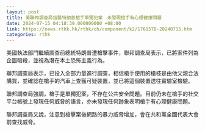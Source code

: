```yaml
---
layout: post
title: 美聯邦調查局指襲特朗普槍手單獨犯案　未發現槍手有心理健康問題
date: 2024-07-15 04:18:39.000000000 +08:00
link: https://news.rthk.hk/rthk/ch/component/k2/1761578-20240715.htm
categories: rthk
---
```


美國執法部門繼續調查前總統特朗普遭槍擊事件，聯邦調查局表示，已將案件列為企圖暗殺，並視為潛在本土恐怖主義行為。

聯邦調查局表示，已投入全部力量進行調查，相信槍手使用的槍枝是由他父親合法購買，並確認在槍手的汽車上查獲可疑裝置，並已將這個裝置送往實驗室檢驗。

聯邦調查局強調，槍手是單獨犯案，不存在公共安全問題。目前仍未在槍手的社交平台帳號上發現任何威脅的語言，亦未發現任何跡象表明槍手有心理健康問題。

聯邦調查局又說，注意到槍擊案後網路的暴力威脅增加，會在共和黨全國代表大會前查找威脅。
